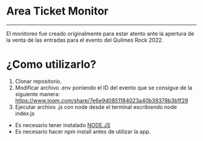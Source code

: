 <h1> Area Ticket Monitor </h1>
<hr></hr>

<p>El monitoreo fue creado originalmente para estar atento ante la apertura de la venta de las entradas para el evento del Quilmes Rock 2022.</p>

<h1>¿Como utilizarlo?</h1>

1. Clonar repositorio.
2. Modificar archivo .env poniendo el ID del evento que se consigue de la siguiente manera: https://www.loom.com/share/7e6e9d0851184023a40b39378b3b1f29
3. Ejecutar archivo .js con node desde el terminal escribiendo node index.js

* Es necesario tener instalado <a href="https://nodejs.org/en/">NODE.JS</a>
* Es necesario hacer npm install antes de utilizar la app.
